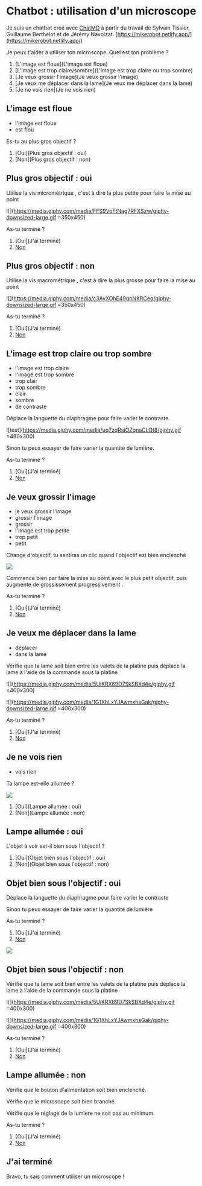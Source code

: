 # Chatbot : utilisation d'un microscope

<span class="unique">Je suis un chatbot créé avec [ChatMD](https://eyssette.github.io/) à partir du travail de Sylvain Tissier, Guillaume Berthelot et de Jérémy Navoizat. [https://mikerobot.netlify.app/](https://mikerobot.netlify.app/)</span>

Je peux t'aider à utiliser ton microscope. Quel est ton problème ?

1. [L'image est floue](L'image est floue)
2. [L'image est trop claire/sombre](L'image est trop claire ou trop sombre)
3. [Je veux grossir l'image](Je veux grossir l'image)
4. [Je veux me déplacer dans la lame](Je veux me déplacer dans la lame)
5. [Je ne vois rien](Je ne vois rien)

## L'image est floue
- l'image est floue
- est flou

Es-tu au plus gros objectif ?

1. [Oui](Plus gros objectif : oui)
2. [Non](Plus gros objectif : non)

## Plus gros objectif : oui

Utilise la vis micrométrique , c'est à dire la plus petite pour faire la mise au point

![](https://media.giphy.com/media/FFS9VoFtNag7RFXSzw/giphy-downsized-large.gif =350x450)

As-tu terminé ?

1. [Oui](J'ai terminé)
2. [Non]()

## Plus gros objectif : non
Utilise la vis macrométrique , c'est à dire la plus grosse pour faire la mise au point

![](https://media.giphy.com/media/c3AyXOhE49qnNKRCeq/giphy-downsized-large.gif =350x450)

As-tu terminé ?

1. [Oui](J'ai terminé)
2. [Non]()


## L'image est trop claire ou trop sombre
- l'image est trop claire
- l'image est trop sombre
- trop clair
- trop sombre
- clair
- sombre
- de contraste

Déplace la languette du diaphragme pour faire varier le contraste.

![test](https://media.giphy.com/media/uq7zqRsiOZqnaCLQt8/giphy.gif =480x300)

Sinon tu peux essayer de faire varier la quantité de lumière.

As-tu terminé ?

1. [Oui](J'ai terminé)
2. [Non]()

## Je veux grossir l'image
- je veux grossir l'image
- grossir l'image
- grossir
- l'image est trop petite
- trop petit
- petit

Change d'objectif, tu sentiras un clic quand l'objectif est bien enclenché

![](https://media.giphy.com/media/7RSDjE3qE9uVrvSzKO/giphy.gif)

Commence bien par faire la mise au point avec le plus petit objectif, puis augmente de grossissement progressivement .

As-tu terminé ?

1. [Oui](J'ai terminé)
2. [Non]()

## Je veux me déplacer dans la lame
- déplacer
- dans la lame

Vérifie que ta lame soit bien entre les valets de la platine puis déplace la lame à l'aide de la commande sous la platine

![](https://media.giphy.com/media/5UiKRX69D7SkSBXd4e/giphy.gif =400x300)


![](https://media.giphy.com/media/1G1XhLxYJAwmxhsGak/giphy-downsized-large.gif =400x300)

As-tu terminé ?

1. [Oui](J'ai terminé)
2. [Non]()

## Je ne vois rien
- vois rien


Ta lampe est-elle allumée ?

![](https://media.giphy.com/media/QsO9g3RD2b6533TiIF/giphy.gif)

1. [Oui](Lampe allumée : oui)
2. [Non](Lampe allumée : non)

## Lampe allumée : oui

L'objet à voir est-il bien sous l'objectif ?

1. [Oui](Objet bien sous l'objectif : oui)
2. [Non](Objet bien sous l'objectif : non)

## Objet bien sous l'objectif : oui

Déplace la languette du diaphragme pour faire varier le contraste

Sinon tu peux essayer de faire varier la quantité de lumière

As-tu terminé ?

1. [Oui](J'ai terminé)
2. [Non]()

![](https://media.giphy.com/media/uq7zqRsiOZqnaCLQt8/giphy.gif)

## Objet bien sous l'objectif : non

Vérifie que ta lame soit bien entre les valets de la platine puis déplace la lame à l'aide de la commande sous la platine

![](https://media.giphy.com/media/5UiKRX69D7SkSBXd4e/giphy.gif =400x300)


![](https://media.giphy.com/media/1G1XhLxYJAwmxhsGak/giphy-downsized-large.gif =400x300)

As-tu terminé ?

1. [Oui](J'ai terminé)
2. [Non]()

## Lampe allumée : non

Vérifie que le bouton d'alimentation soit bien enclenché.

Vérifie que le microscope soit bien branché.

Vérifie que le réglage de la lumière ne soit pas au minimum.

As-tu terminé ?

1. [Oui](J'ai terminé)
2. [Non]()

## J'ai terminé

Bravo, tu sais comment utiliser un microscope !
